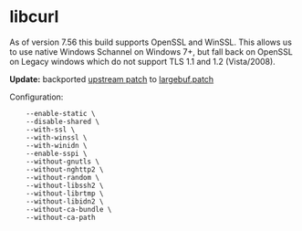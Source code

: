 # libcurl

As of version 7.56 this build supports OpenSSL and WinSSL. This allows us to use
native Windows Schannel on Windows 7+, but fall back on OpenSSL on Legacy windows
which do not support TLS 1.1 and 1.2 (Vista/2008).

__Update:__ backported [upstream patch](https://github.com/curl/curl/commit/5f9e2ca09b57d82baf239039835b3b06dc41bbc5) 
to [largebuf.patch](largebuf.patch) 

Configuration:

```
    --enable-static \
    --disable-shared \
    --with-ssl \
    --with-winssl \
    --with-winidn \
    --enable-sspi \
    --without-gnutls \
    --without-nghttp2 \
    --without-random \
    --without-libssh2 \
    --without-librtmp \
    --without-libidn2 \
    --without-ca-bundle \
    --without-ca-path
```
